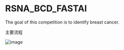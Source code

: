 # RSNA_BCD_FASTAI
The goal of this competition is to identify breast cancer.

主要流程

![image](https://user-images.githubusercontent.com/58732613/212688111-f95a8adc-8401-48ad-9b48-636ab62342d9.png)
